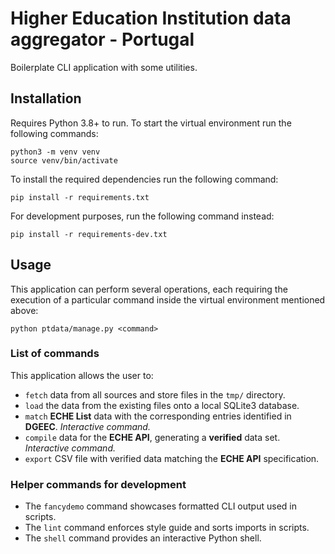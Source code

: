 # Higher Education Institution data aggregator - Portugal

Boilerplate CLI application with some utilities.

## Installation

Requires Python 3.8+ to run. To start the virtual environment run the following commands:

    python3 -m venv venv
    source venv/bin/activate

To install the required dependencies run the following command:

    pip install -r requirements.txt

For development purposes, run the following command instead:

    pip install -r requirements-dev.txt

## Usage

This application can perform several operations, each requiring the execution of a particular command inside the virtual environment mentioned above:

    python ptdata/manage.py <command>

### List of commands

This application allows the user to:

- `fetch` data from all sources and store files in the `tmp/` directory.
- `load` the data from the existing files onto a local SQLite3 database.
- `match` **ECHE List** data with the corresponding entries identified in **DGEEC**. _Interactive command._
- `compile` data for the **ECHE API**, generating a **verified** data set. _Interactive command._
- `export` CSV file with verified data matching the **ECHE API** specification.

### Helper commands for development

- The `fancydemo` command showcases formatted CLI output used in scripts.
- The `lint` command enforces style guide and sorts imports in scripts.
- The `shell` command provides an interactive Python shell.
